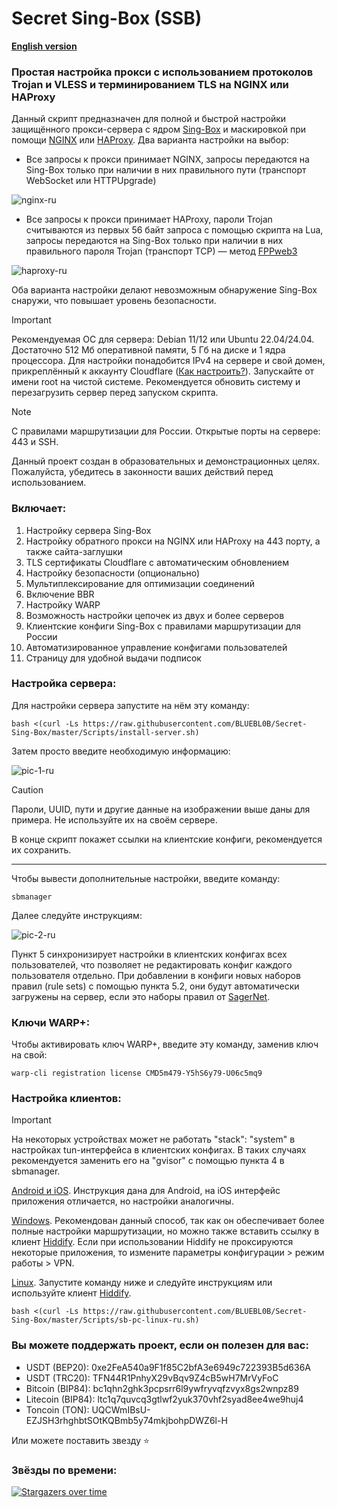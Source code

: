 # Secret Sing-Box (SSB)

[**English version**](https://github.com/BLUEBL0B/Secret-Sing-Box/blob/main/Docs/README-EN.md)

### Простая настройка прокси с использованием протоколов Trojan и VLESS и терминированием TLS на NGINX или HAProxy
Данный скрипт предназначен для полной и быстрой настройки защищённого прокси-сервера с ядром [Sing-Box](https://sing-box.sagernet.org) и маскировкой при помощи [NGINX](https://nginx.org/ru/) или [HAProxy](https://www.haproxy.org). Два варианта настройки на выбор:

- Все запросы к прокси принимает NGINX, запросы передаются на Sing-Box только при наличии в них правильного пути (транспорт WebSocket или HTTPUpgrade)

![nginx-ru](https://github.com/user-attachments/assets/19eb8ac7-9feb-41cf-a744-b935546d7b58)

- Все запросы к прокси принимает HAProxy, пароли Trojan считываются из первых 56 байт запроса с помощью скрипта на Lua, запросы передаются на Sing-Box только при наличии в них правильного пароля Trojan (транспорт TCP) — метод [FPPweb3](https://github.com/FPPweb3)

![haproxy-ru](https://github.com/user-attachments/assets/b0a6ade5-df2b-4baf-8ca2-cc52cc5433bc)

Оба варианта настройки делают невозможным обнаружение Sing-Box снаружи, что повышает уровень безопасности.

> [!IMPORTANT]
> Рекомендуемая ОС для сервера: Debian 11/12 или Ubuntu 22.04/24.04. Достаточно 512 Мб оперативной памяти, 5 Гб на диске и 1 ядра процессора. Для настройки понадобится IPv4 на сервере и свой домен, прикреплённый к аккаунту Cloudflare ([Как настроить?](https://github.com/BLUEBL0B/Secret-Sing-Box/blob/main/Docs/cf-settings-ru.md)). Запускайте от имени root на чистой системе. Рекомендуется обновить систему и перезагрузить сервер перед запуском скрипта.

> [!NOTE]
> С правилами маршрутизации для России. Открытые порты на сервере: 443 и SSH.
>
> Данный проект создан в образовательных и демонстрационных целях. Пожалуйста, убедитесь в законности ваших действий перед использованием.
 
### Включает:
1) Настройку сервера Sing-Box
2) Настройку обратного прокси на NGINX или HAProxy на 443 порту, а также сайта-заглушки
3) TLS сертификаты Cloudflare с автоматическим обновлением
4) Настройку безопасности (опционально)
5) Мультиплексирование для оптимизации соединений
6) Включение BBR
7) Настройку WARP
8) Возможность настройки цепочек из двух и более серверов
9) Клиентские конфиги Sing-Box с правилами маршрутизации для России
10) Автоматизированное управление конфигами пользователей
11) Страницу для удобной выдачи подписок

### Настройка сервера:

Для настройки сервера запустите на нём эту команду:

```
bash <(curl -Ls https://raw.githubusercontent.com/BLUEBL0B/Secret-Sing-Box/master/Scripts/install-server.sh)
```

Затем просто введите необходимую информацию:

![pic-1-ru](https://github.com/user-attachments/assets/f1248d11-a930-4acc-9f66-40851ecf380e)

> [!CAUTION]
> Пароли, UUID, пути и другие данные на изображении выше даны для примера. Не используйте их на своём сервере.

В конце скрипт покажет ссылки на клиентские конфиги, рекомендуется их сохранить.

-----

Чтобы вывести дополнительные настройки, введите команду:

```
sbmanager
```

Далее следуйте инструкциям:

![pic-2-ru](https://github.com/user-attachments/assets/be64a418-21dc-4f8d-bd55-97e5518aaf48)

Пункт 5 синхронизирует настройки в клиентских конфигах всех пользователей, что позволяет не редактировать конфиг каждого пользователя отдельно. При добавлении в конфиги новых наборов правил (rule sets) с помощью пункта 5.2, они будут автоматически загружены на сервер, если это наборы правил от [SagerNet](https://github.com/SagerNet/sing-geosite/tree/rule-set).

### Ключи WARP+:

Чтобы активировать ключ WARP+, введите эту команду, заменив ключ на свой:

```
warp-cli registration license CMD5m479-Y5hS6y79-U06c5mq9
```

### Настройка клиентов:
> [!IMPORTANT]
> На некоторых устройствах может не работать "stack": "system" в настройках tun-интерфейса в клиентских конфигах. В таких случаях рекомендуется заменить его на "gvisor" с помощью пункта 4 в sbmanager.

[Android и iOS](https://github.com/BLUEBL0B/Secret-Sing-Box/blob/main/Docs/Sing-Box-Android-iOS-ru.md). Инструкция дана для Android, на iOS интерфейс приложения отличается, но настройки аналогичны.

[Windows](https://github.com/BLUEBL0B/Secret-Sing-Box/blob/main/Docs/Sing-Box-Windows-ru.md). Рекомендован данный способ, так как он обеспечивает более полные настройки маршрутизации, но можно также вставить ссылку в клиент [Hiddify](https://github.com/hiddify/hiddify-app/releases/latest). Если при использовании Hiddify не проксируются некоторые приложения, то измените параметры конфигурации > режим работы > VPN.

[Linux](https://github.com/BLUEBL0B/Secret-Sing-Box#%D0%BD%D0%B0%D1%81%D1%82%D1%80%D0%BE%D0%B9%D0%BA%D0%B0-%D0%BA%D0%BB%D0%B8%D0%B5%D0%BD%D1%82%D0%BE%D0%B2). Запустите команду ниже и следуйте инструкциям или используйте клиент [Hiddify](https://github.com/hiddify/hiddify-app/releases/latest).
```
bash <(curl -Ls https://raw.githubusercontent.com/BLUEBL0B/Secret-Sing-Box/master/Scripts/sb-pc-linux-ru.sh)
```

### Вы можете поддержать проект, если он полезен для вас:
- USDT (BEP20): 0xe2FeA540a9F1f85C2bfA3e6949c722393B5d636A
- USDT (TRC20): TFN44R1PnhyX29vBqv9Z4cB5wH7MrVyFoC
- Bitcoin (BIP84): bc1qhn2ghk3pcpsrr6l9ywfryvqfzvyx8gs2wnpz89
- Litecoin (BIP84): ltc1q7quvcq3gtlwf2yuk370vhf2syad8ee4we9huj4
- Toncoin (TON): UQCWmIBsU-EZJSH3rhghbtSOtKQBmb5y74mkjbohpDWZ6l-H

Или можете поставить звезду :star:

### Звёзды по времени:
[![Stargazers over time](https://starchart.cc/BLUEBL0B/Secret-Sing-Box.svg?variant=adaptive)](https://starchart.cc/BLUEBL0B/Secret-Sing-Box)
